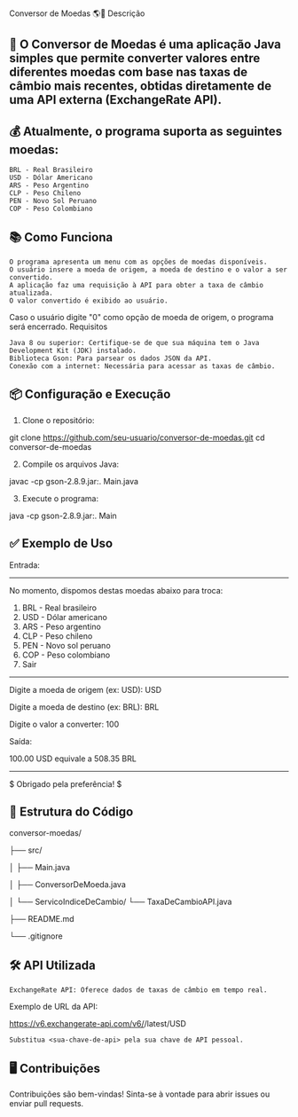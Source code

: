 Conversor de Moedas 🌎💱
Descrição

## 🚀 O Conversor de Moedas é uma aplicação Java simples que permite converter valores entre diferentes moedas com base nas taxas de câmbio mais recentes, obtidas diretamente de uma API externa (ExchangeRate API).

## 💰 Atualmente, o programa suporta as seguintes moedas:

    BRL - Real Brasileiro
    USD - Dólar Americano
    ARS - Peso Argentino
    CLP - Peso Chileno
    PEN - Novo Sol Peruano
    COP - Peso Colombiano

## 📚 Como Funciona

    O programa apresenta um menu com as opções de moedas disponíveis.
    O usuário insere a moeda de origem, a moeda de destino e o valor a ser convertido.
    A aplicação faz uma requisição à API para obter a taxa de câmbio atualizada.
    O valor convertido é exibido ao usuário.

Caso o usuário digite "0" como opção de moeda de origem, o programa será encerrado.
Requisitos

    Java 8 ou superior: Certifique-se de que sua máquina tem o Java Development Kit (JDK) instalado.
    Biblioteca Gson: Para parsear os dados JSON da API.
    Conexão com a internet: Necessária para acessar as taxas de câmbio.

## 📦 Configuração e Execução
1. Clone o repositório:

git clone https://github.com/seu-usuario/conversor-de-moedas.git
cd conversor-de-moedas

2. Compile os arquivos Java:

javac -cp gson-2.8.9.jar:. Main.java

3. Execute o programa:

java -cp gson-2.8.9.jar:. Main

## ✅ Exemplo de Uso
Entrada:

*************************************************
No momento, dispomos destas moedas abaixo para troca:
1. BRL - Real brasileiro
2. USD - Dólar americano
3. ARS - Peso argentino         
4. CLP - Peso chileno
5. PEN - Novo sol peruano
6. COP - Peso colombiano
0. Sair  
*************************************************
Digite a moeda de origem (ex: USD): USD

Digite a moeda de destino (ex: BRL): BRL

Digite o valor a converter: 100

Saída:

100.00 USD equivale a 508.35 BRL
******************************
$ Obrigado pela preferência! $

## 🚧 Estrutura do Código
conversor-moedas/

├── src/

│   ├── Main.java

│   ├── ConversorDeMoeda.java

│   └── ServicoIndiceDeCambio/
└── TaxaDeCambioAPI.java

├── README.md

└── .gitignore
    
## 🛠️ API Utilizada

    ExchangeRate API: Oferece dados de taxas de câmbio em tempo real.

Exemplo de URL da API:

https://v6.exchangerate-api.com/v6/<sua-chave-de-api>/latest/USD

    Substitua <sua-chave-de-api> pela sua chave de API pessoal.

## 🖥️ Contribuições

Contribuições são bem-vindas! Sinta-se à vontade para abrir issues ou enviar pull requests.
